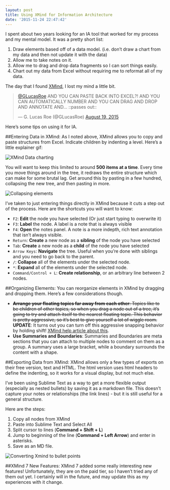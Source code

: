 ```yaml
---
layout: post
title: Using XMind for Information Architecture
date: '2015-11-24 22:47:42'
---
```


I spent about two years looking for an IA tool that worked for my process and my mental model. It was a pretty short list:

1. Draw elements based off of a data model. (i.e. don&rsquo;t draw a chart from my data and then not update it with the data)
2. Allow me to take notes on it.
3. Allow me to drag and drop data fragments so I can sort things easily.
4. Chart out my data from Excel without requiring me to reformat all of my data.

The day that I found [XMind](https://www.xmind.net/), I lost my mind a little bit.

<blockquote class="twitter-tweet" lang="en"><p lang="en" dir="ltr"><a href="https://twitter.com/GLucasRoe">@GLucasRoe</a> AND YOU CAN PASTE BACK INTO EXCEL?! AND YOU CAN AUTOMATICALLY NUMBER AND YOU CAN DRAG AND DROP AND ANNOTATE AND... ::passes out::</p>&mdash; G. Lucas Roe (@GLucasRoe) <a href="https://twitter.com/GLucasRoe/status/634060624583106560">August 19, 2015</a></blockquote>
<script async src="//platform.twitter.com/widgets.js" charset="utf-8"></script>

Here&rsquo;s some tips on using it for IA.

##Entering Data in XMind:
As I noted above, XMind allows you to copy and paste structures from Excel. Indicate children by indenting a level. Here&rsquo;s a little explainer gif:

![XMind Data charting](/content/images/2015/11/xmind-charting.gif)

You will want to keep this limited to around **500 items at a time**. Every time you move things around in the tree, it redraws the entire structure which can make for some brutal lag. Get around this by pasting in a few hundred, collapsing the new tree, and then pasting in more.

![Collapsing elements](/content/images/2015/11/collapse-in-xmind-optim.gif)

I&rsquo;ve taken to just entering things directly in XMind because it cuts a step out of the process. Here are the shortcuts you will want to know:

* `F2`: **Edit** the node you have selected (Or just start typing to overwrite it)
* `F3`: **Label** the node. A label is a note that is always visible
* `F4`: **Open** the notes panel. A note is a more indepth, rich text annotation that isn&rsquo;t always visible.
* `Return`: **Create** a new node as a **sibling** of the node you have selected
* `Tab`: **Create** a new node as a **child** of the node you have selected
* `Arrow Keys`: **Navigate** the tree. Useful when you&rsquo;re done with siblings and you need to go back to the parent.
* `/`: **Collapse** all of the elements under the selected node.
* `*`: **Expand** all of the elements under the selected node.
* `Command/Control + L`: **Create relationship**, or an arbitrary line between 2 nodes.

##Organizing Elements:
You can reorganize elements in XMind by dragging and dropping them. Here&rsquo;s a few considerations though.

* <del>**Arrange your floating topics far away from each other**: Topics like to be children of other topics, so when you drag a node out of a tree, it&rsquo;s going to try and attach itself to the nearest floating topic. This behavior is pretty aggressive, so it&rsquo;s best to give yourself a lot of wiggle room.</del> **UPDATE**: It turns out you can turn off this aggressive snapping behavior by holding shift! [XMind help article about this](https://xmind.desk.com/customer/en/portal/articles/673090-how-to-move-topics-freely-).
* **Use Summaries and Boundaries**: Summaries and Boundaries are meta sections that you can attach to multiple nodes to comment on them as a group. A summary uses a large bracket, while a boundary surrounds the content with a shape.

##Exporting Data from XMind:
XMind allows only a few types of exports on their free version, text and HTML. The html version uses html headers to define the indenting, so it works for a visual display, but not much else.

I&rsquo;ve been using Sublime Text as a way to get a more flexible output (especially as nested bullets) by saving it as a markdown file. This doesn&rsquo;t capture your notes or relationships (the link lines) - but it is still useful for a general structure.

Here are the steps:

1. Copy all nodes from XMind
2. Paste into Sublime Text and Select All
3. Split cursor to lines (**Command + Shift + L**)
4. Jump to beginning of the line (**Command + Left Arrow**) and enter in asterisks.
5. Save as an MD file.

![Converting Xmind to bullet points](/content/images/2015/11/xmind-markdown-optim.gif)

##XMind 7 New Features:
XMind 7 added some really interesting new features! Unfortunately, they are on the paid tier, so I haven&rsquo;t tried any of them out yet. I certainly will in the future, and may update this as my experiences with it change.